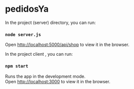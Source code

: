 # pedidosYa


In the project (server) directory, you can run:

### `node server.js`
Open [http://localhost:5000/api/shop](http://localhost:5000/api/shop) to view it in the browser.

In the project client , you can run:
### `npm start`

Runs the app in the development mode.<br>
Open [http://localhost:3000](http://localhost:3000) to view it in the browser.
